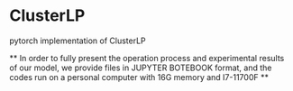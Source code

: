 # ClusterLP
pytorch implementation of ClusterLP

** In order to fully present the operation process and experimental results of our model, we provide files in JUPYTER BOTEBOOK format, and the codes run on a personal computer with 16G memory and I7-11700F **
